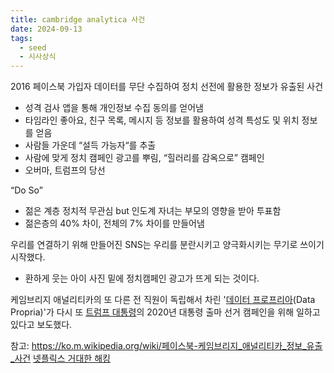 ```yaml
---
title: cambridge analytica 사건
date: 2024-09-13
tags:
  - seed
  - 시사상식
---
```


2016 페이스북 가입자 데이터를 무단 수집하여 정치 선전에 활용한 정보가 유출된 사건
- 성격 검사 앱을 통해 개인정보 수집 동의를 얻어냄
- 타임라인 좋아요, 친구 목록, 메시지 등 정보를 활용하여 성격 특성도 및 위치 정보를 얻음
- 사람들 가운데 “설득 가능자“를 추출
- 사람에 맞게 정치 캠페인 광고를 뿌림, “힐러리를 감옥으로” 캠페인
- 오버마, 트럼프의 당선


“Do So”
- 젊은 계층 정치적 무관심 but 인도계 자녀는 부모의 영향을 받아 투표함
- 젊은층의 40% 차이, 전체의 7% 차이를 만들어냄


우리를 연결하기 위해 만들어진 SNS는 우리를 분란시키고 양극화시키는 무기로 쓰이기 시작했다.
- 환하게 웃는 아이 사진 밑에 정치캠페인 광고가 뜨게 되는 것이다.


케임브리지 애널리티카의 또 다른 전 직원이 독립해서 차린 '[데이터 프로프리아](https://ko.m.wikipedia.org/w/index.php?title=%EB%8D%B0%EC%9D%B4%ED%84%B0_%ED%94%84%EB%A1%9C%ED%94%84%EB%A6%AC%EC%95%84&action=edit&redlink=1 "데이터 프로프리아 (없는 문서)")(Data Propria)'가 다시 또 [트럼프 대통령](https://ko.m.wikipedia.org/wiki/%EB%8F%84%EB%84%90%EB%93%9C_%ED%8A%B8%EB%9F%BC%ED%94%84 "도널드 트럼프")의 2020년 대통령 출마 선거 캠페인을 위해 일하고 있다고 보도했다.

참고: 
https://ko.m.wikipedia.org/wiki/페이스북-케임브리지_애널리티카_정보_유출_사건
[넷플릭스 거대한 해킹](https://www.netflix.com/title/80117542)

